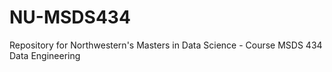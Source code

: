 # NU-MSDS434
Repository for Northwestern's Masters in Data Science - Course MSDS 434 Data Engineering
